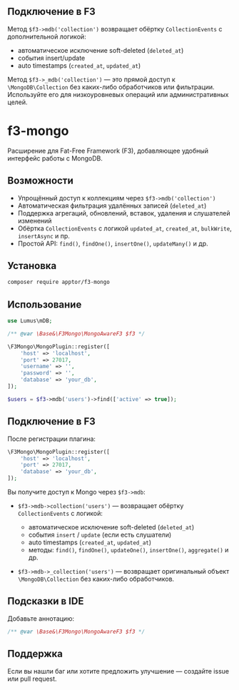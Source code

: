 ## Подключение в F3

Метод `$f3->mdb('collection')` возвращает обёртку `CollectionEvents` с дополнительной логикой:

- автоматическое исключение soft-deleted (`deleted_at`)
- события insert/update
- auto timestamps (`created_at`, `updated_at`)

Метод `$f3->_mdb('collection')` — это прямой доступ к `\MongoDB\Collection` без каких-либо обработчиков или фильтрации. Используйте его для низкоуровневых операций или административных целей.

# f3-mongo

Расширение для Fat-Free Framework (F3), добавляющее удобный интерфейс работы с MongoDB.

## Возможности

- Упрощённый доступ к коллекциям через `$f3->mdb('collection')`
- Автоматическая фильтрация удалённых записей (`deleted_at`)
- Поддержка агрегаций, обновлений, вставок, удаления и слушателей изменений
- Обёртка `CollectionEvents` с логикой `updated_at`, `created_at`, `bulkWrite`, `insertAsync` и пр.
- Простой API: `find()`, `findOne()`, `insertOne()`, `updateMany()` и др.

## Установка

```bash
composer require apptor/f3-mongo
```

## Использование

```php
use Lumus\mDB;

/** @var \Base&\F3Mongo\MongoAwareF3 $f3 */

\F3Mongo\MongoPlugin::register([
    'host' => 'localhost',
    'port' => 27017,
    'username' => '',
    'password' => '',
    'database' => 'your_db',
]);

$users = $f3->mdb('users')->find(['active' => true]);
```

## Подключение в F3

После регистрации плагина:

```php
\F3Mongo\MongoPlugin::register([
    'host' => 'localhost',
    'port' => 27017,
    'database' => 'your_db',
]);
```

Вы получите доступ к Mongo через `$f3->mdb`:

- `$f3->mdb->collection('users')` — возвращает обёртку `CollectionEvents` с логикой:

  - автоматическое исключение soft-deleted (`deleted_at`)
  - события `insert` / `update` (если есть слушатели)
  - auto timestamps (`created_at`, `updated_at`)
  - методы: `find()`, `findOne()`, `updateOne()`, `insertOne()`, `aggregate()` и др.

- `$f3->mdb->_collection('users')` — возвращает оригинальный объект `\MongoDB\Collection` без каких-либо обработчиков.

## Подсказки в IDE

Добавьте аннотацию:

```php
/** @var \Base&\F3Mongo\MongoAwareF3 $f3 */
```

## Поддержка

Если вы нашли баг или хотите предложить улучшение — создайте issue или pull request.

